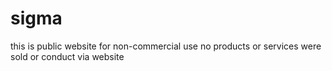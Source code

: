 # sigma
this is public website for non-commercial use
no products or services were sold or conduct via website
